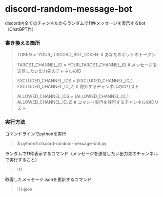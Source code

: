 # discord-random-message-bot
discord内全てのチャンネルからランダムで11件メッセージを表示するbot（ChatGPT作）

### 書き換える箇所
> TOKEN = 'YOUR_DISCORD_BOT_TOKEN'  # あなたのボットのトークン

> TARGET_CHANNEL_ID = YOUR_TARGET_CHANNEL_ID  # メッセージを送信したい出力先のチャネルのID

> EXCLUDED_CHANNEL_IDS = [EXCLUDED_CHANNEL_ID_1, EXCLUDED_CHANNEL_ID_2]  # 除外するチャンネルのIDリスト

> ALLOWED_CHANNEL_IDS = [ALLOWED_CHANNEL_ID_1, ALLOWED_CHANNEL_ID_2]  # コマンド実行を許可するチャンネルのIDリスト

### 実行方法
コマンドラインでpythonを実行
> $ python3 discord-random-message-bot.py

ランダムで11件表示するコマンド（メッセージを送信したい出力先のチャンネルで実行すること）
> !11

取得したメッセージ.jsonを更新するコマンド
> !11-json
